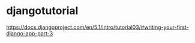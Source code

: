 # djangotutorial

https://docs.djangoproject.com/en/5.1/intro/tutorial03/#writing-your-first-django-app-part-3